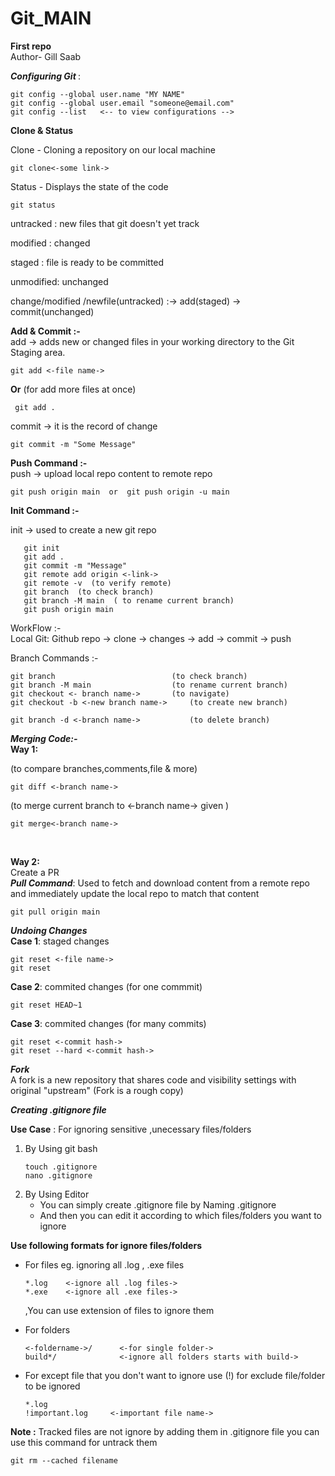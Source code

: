 # Git_MAIN
**First repo**
<br>
Author- Gill Saab


 <i><b>Configuring Git </b></i> :
```
git config --global user.name "MY NAME"   
git config --global user.email "someone@email.com"   
git config --list   <-- to view configurations -->
```
**Clone & Status**

<tb>Clone - Cloning a repository on our local machine <br>
```
git clone<-some link->   
```
Status - Displays the state of the code
```
git status  
```
   untracked : new files that git doesn't yet track

   modified : changed

   staged : file is ready to be committed

   unmodified: unchanged


change/modified /newfile(untracked) :-> add(staged) -> commit(unchanged)
 

**Add & Commit :-**\
add -> adds new or changed files in your working directory to the Git Staging area.    <br>                                 
```
git add <-file name->
```
 __Or__
(for add more files at once)    <br>
``` 
 git add .
 ```
commit -> it is the record of change <br>
```
git commit -m "Some Message"  
```

 **Push Command :-**\
push -> upload local repo content to remote repo  <br>
```
git push origin main  or  git push origin -u main  
```
  **Init Command :-**

init -> used to create a new git repo 
```
   git init
   git add .
   git commit -m "Message"
   git remote add origin <-link->
   git remote -v  (to verify remote)
   git branch  (to check branch)
   git branch -M main  ( to rename current branch)
   git push origin main
```
  WorkFlow :-   
Local Git: Github repo -> clone -> changes -> add -> commit -> push

   Branch Commands :-
```
git branch                          (to check branch) 
git branch -M main                  (to rename current branch)  
git checkout <- branch name->       (to navigate)  
git checkout -b <-new branch name->     (to create new branch) 

git branch -d <-branch name->           (to delete branch) 
```

<i>  <b> Merging Code:- </b></i> <br>
__Way 1:__

 (to compare branches,comments,file & more)
 
```
git diff <-branch name-> 
```
(to merge current branch to <-branch name-> given )
```
git merge<-branch name->  
```
<br>

__Way 2:__\
Create a PR\
***Pull Command***:
Used to fetch and download content from a remote repo and immediately update the local repo to match that content
```
git pull origin main
```
***Undoing Changes***\
__Case 1__: staged changes
```
git reset <-file name->
git reset
```
__Case 2__: commited changes (for one commmit)
```
git reset HEAD~1
```
__Case 3__: commited changes (for many commits)
```
git reset <-commit hash->
git reset --hard <-commit hash->
```
***Fork***\
A fork is a new repository that shares code and visibility settings with original "upstream" (Fork is a rough copy)

***Creating .gitignore file***

__Use Case__ : For ignoring sensitive ,unecessary files/folders

1. By Using git bash
   ```
   touch .gitignore
   nano .gitignore
   ```
2. By Using Editor
    * You can simply create .gitignore file by Naming .gitignore
    * And then you can edit it according to which files/folders you want to ignore
      
**Use following formats for ignore files/folders**
   * For files eg. ignoring all .log , .exe files
     ```
     *.log    <-ignore all .log files->
     *.exe    <-ignore all .exe files->
     ```
     ,You can use extension of files to ignore them

  * For folders
    ```
    <-foldername->/      <-for single folder->
    build*/              <-ignore all folders starts with build->
    
    ```
    
 * For except file that you don't want to ignore
   use (!) for exclude file/folder to be ignored
   ```
   *.log
   !important.log     <-important file name->
   ```
    
__Note :__ Tracked files are not ignore by adding them in .gitignore file
you can use this command for untrack them
```
git rm --cached filename
```
